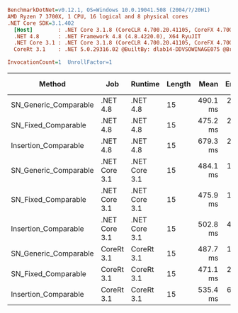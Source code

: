 ``` ini

BenchmarkDotNet=v0.12.1, OS=Windows 10.0.19041.508 (2004/?/20H1)
AMD Ryzen 7 3700X, 1 CPU, 16 logical and 8 physical cores
.NET Core SDK=3.1.402
  [Host]        : .NET Core 3.1.8 (CoreCLR 4.700.20.41105, CoreFX 4.700.20.41903), X64 RyuJIT
  .NET 4.8      : .NET Framework 4.8 (4.8.4220.0), X64 RyuJIT
  .NET Core 3.1 : .NET Core 3.1.8 (CoreCLR 4.700.20.41105, CoreFX 4.700.20.41903), X64 RyuJIT
  CoreRt 3.1    : .NET 5.0.29316.02 @BuiltBy: dlab14-DDVSOWINAGE075 @Branch: master @Commit: 40be8b7e2598b2ccb827fd90cd30c0e2d4496941, X64 AOT

InvocationCount=1  UnrollFactor=1  

```
|                Method |           Job |       Runtime | Length |     Mean |   Error |  StdDev | Gen 0 | Gen 1 | Gen 2 | Allocated |
|---------------------- |-------------- |-------------- |------- |---------:|--------:|--------:|------:|------:|------:|----------:|
| SN_Generic_Comparable |      .NET 4.8 |      .NET 4.8 |     15 | 490.1 ms | 2.40 ms | 2.24 ms |     - |     - |     - |         - |
|   SN_Fixed_Comparable |      .NET 4.8 |      .NET 4.8 |     15 | 475.2 ms | 2.92 ms | 2.73 ms |     - |     - |     - |         - |
|  Insertion_Comparable |      .NET 4.8 |      .NET 4.8 |     15 | 679.3 ms | 2.03 ms | 1.90 ms |     - |     - |     - |         - |
| SN_Generic_Comparable | .NET Core 3.1 | .NET Core 3.1 |     15 | 484.1 ms | 1.82 ms | 1.62 ms |     - |     - |     - |    1336 B |
|   SN_Fixed_Comparable | .NET Core 3.1 | .NET Core 3.1 |     15 | 475.9 ms | 1.73 ms | 1.61 ms |     - |     - |     - |    1856 B |
|  Insertion_Comparable | .NET Core 3.1 | .NET Core 3.1 |     15 | 502.8 ms | 4.38 ms | 3.88 ms |     - |     - |     - |         - |
| SN_Generic_Comparable |    CoreRt 3.1 |    CoreRt 3.1 |     15 | 487.7 ms | 1.31 ms | 1.16 ms |     - |     - |     - |         - |
|   SN_Fixed_Comparable |    CoreRt 3.1 |    CoreRt 3.1 |     15 | 471.1 ms | 2.82 ms | 2.36 ms |     - |     - |     - |         - |
|  Insertion_Comparable |    CoreRt 3.1 |    CoreRt 3.1 |     15 | 535.4 ms | 6.63 ms | 6.20 ms |     - |     - |     - |         - |
